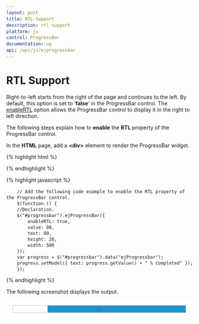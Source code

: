 ```yaml
---
layout: post
title: RTL-Support
description: rtl support
platform: js
control: ProgressBar
documentation: ug
api: /api/js/ejprogressbar
---
```


# RTL Support

Right-to-left starts from the right of the page and continues to the left. By default, this option is set to ‘**false**’ in the ProgressBar control. The [enableRTL](https://help.syncfusion.com/api/js/ejprogressbar#members:enablertl) option allows the ProgressBar control to display it in the right to left direction.

The following steps explain how to **enable** the **RTL** property of the ProgressBar control.

In the **HTML** page, add a **&lt;div&gt;** element to render the ProgressBar widget.

{% highlight html %}

<div class="control">
   <div id="progressbar"></div>
</div>

{% endhighlight %}

{% highlight javascript %}

        
        // Add the following code example to enable the RTL property of the ProgressBar control.        
        $(function () {
        //Declaration.
        $("#progressbar").ejProgressBar({
            enableRTL: true,
            value: 80,
            text: 80,
            height: 20,
            width: 500
        });
        var progress = $("#progressbar").data("ejProgressbar");
        progress.setModel({ text: progress.getValue() + " % Completed" });
        });

{% endhighlight %}


The following screenshot displays the output.

![](/js/ProgressBar/RTL-Support_images/RTL-Support_img1.png) 























